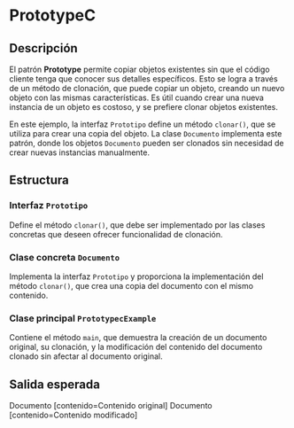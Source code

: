 # PrototypeC

## Descripción
El patrón **Prototype** permite copiar objetos existentes sin que el código cliente tenga que conocer sus detalles específicos. Esto se logra a través de un método de clonación, que puede copiar un objeto, creando un nuevo objeto con las mismas características. Es útil cuando crear una nueva instancia de un objeto es costoso, y se prefiere clonar objetos existentes.

En este ejemplo, la interfaz `Prototipo` define un método `clonar()`, que se utiliza para crear una copia del objeto. La clase `Documento` implementa este patrón, donde los objetos `Documento` pueden ser clonados sin necesidad de crear nuevas instancias manualmente.

## Estructura

### **Interfaz `Prototipo`**
Define el método `clonar()`, que debe ser implementado por las clases concretas que deseen ofrecer funcionalidad de clonación.

### **Clase concreta `Documento`**
Implementa la interfaz `Prototipo` y proporciona la implementación del método `clonar()`, que crea una copia del documento con el mismo contenido.

### **Clase principal `PrototypecExample`**
Contiene el método `main`, que demuestra la creación de un documento original, su clonación, y la modificación del contenido del documento clonado sin afectar al documento original.

## Salida esperada
Documento [contenido=Contenido original]
Documento [contenido=Contenido modificado]
